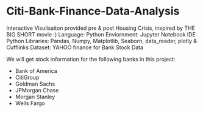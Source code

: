 # Citi-Bank-Finance-Data-Analysis
Interactive Visulisaiton provided pre & post Housing Crisis, inspired by THE BIG SHORT movie :) 
Language: Python
Enviornment: Jupyter Notebook IDE
Python Libraries: Pandas, Numpy, Matplotlib, Seaborn, data_reader, plotly & Cufflinks
Dataset: YAHOO finance for Bank Stock Data


We will get stock information for the following banks in this project:
*  Bank of America
* CitiGroup
* Goldman Sachs
* JPMorgan Chase
* Morgan Stanley
* Wells Fargo

